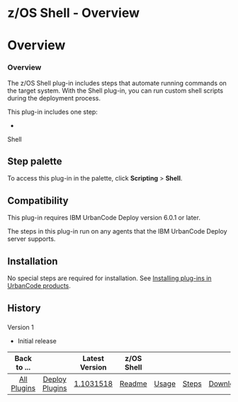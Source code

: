 
z/OS Shell - Overview
=====================

# Overview



### Overview




  The z/OS Shell plug-in includes steps that automate running commands on the target system. With the 
Shell plug-in, you can run custom shell scripts during the deployment process.


This plug-in includes one step:


* 
Shell



Step palette
------------


To access this plug-in in the palette, click **Scripting** > **Shell**.



Compatibility
-------------


This plug-in requires IBM UrbanCode Deploy version 6.0.1 or later.


The steps in this 
plug-in run on any agents that the IBM UrbanCode Deploy server supports.


Installation
------------


No special steps 
are required for installation. See [Installing plug-ins in UrbanCode 
products](https://www.urbancode.com/resource/installing-plug-ins-in-urbancode-products/).


History
-------


### 
Version 1


* Initial release


 


 



|Back to ...||Latest Version|z/OS Shell ||||
| :---: | :---: | :---: | :---: | :---: | :---: | :---: |
|[All Plugins](../../index.md)|[Deploy Plugins](../README.md)|[1.1031518](https://raw.githubusercontent.com/UrbanCode/IBM-UCD-PLUGINS/main/files/java-shell/java-shell-1.1031518.zip)|[Readme](README.md)|[Usage](usage.md)|[Steps](steps.md)|[Downloads](downloads.md)|
